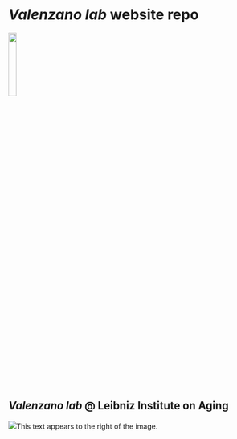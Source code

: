 # _Valenzano lab_ website repo
<img src="https://user-images.githubusercontent.com/4720805/141675891-e0f6e034-6e6d-429c-815b-0b77c716b89d.png" width="18%"></img> 
## _Valenzano lab_ @ Leibniz Institute on Aging


<IMG SRC=”building.jpg” ALIGN=”left” />This text appears to the right of the image.

<BR CLEAR=”left” />
